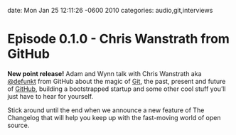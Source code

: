 date: Mon Jan 25 12:11:26 -0600 2010
categories: audio,git,interviews

#  Episode 0.1.0 - Chris Wanstrath from GitHub

<script src="http://www.buzzsprout.com/105/2274-episode-0-1-0-chris-wanstrath-from-github.js?player=small" type="text/javascript" charset="utf-8"></script>

**New point release!** Adam and Wynn talk with Chris Wanstrath aka [@defunkt](http://github.com/defunkt) from GitHub about the magic of [Git](http://git-scm.com/), the past, present and future of [GitHub](http://github.com), building a bootstrapped startup and some other cool stuff you’ll just have to hear for yourself.

Stick around until the end when we announce a new feature of The Changelog that will help you keep up with the fast-moving world of open source.
